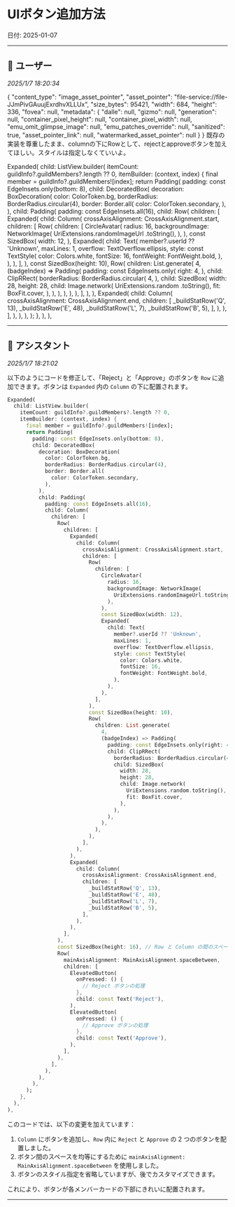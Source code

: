 # UIボタン追加方法

日付: 2025-01-07

---

## 👤 ユーザー
*2025/1/7 18:20:34*

{
  "content_type": "image_asset_pointer",
  "asset_pointer": "file-service://file-JJmPivGAuujExrdhvXLLUx",
  "size_bytes": 95421,
  "width": 684,
  "height": 336,
  "fovea": null,
  "metadata": {
    "dalle": null,
    "gizmo": null,
    "generation": null,
    "container_pixel_height": null,
    "container_pixel_width": null,
    "emu_omit_glimpse_image": null,
    "emu_patches_override": null,
    "sanitized": true,
    "asset_pointer_link": null,
    "watermarked_asset_pointer": null
  }
}
既存の実装を尊重したまま、columnの下にRowとして、rejectとapproveボタンを加えてほしい。スタイルは指定しなくていいよ。

Expanded(
                  child: ListView.builder(
                    itemCount: guildInfo?.guildMembers?.length ?? 0,
                    itemBuilder: (context, index) {
                      final member = guildInfo?.guildMembers![index];
                      return Padding(
                        padding: const EdgeInsets.only(bottom: 8),
                        child: DecoratedBox(
                          decoration: BoxDecoration(
                            color: ColorToken.bg,
                            borderRadius: BorderRadius.circular(4),
                            border: Border.all(
                              color: ColorToken.secondary,
                            ),
                          ),
                          child: Padding(
                            padding: const EdgeInsets.all(16),
                            child: Row(
                              children: [
                                Expanded(
                                  child: Column(
                                    crossAxisAlignment:
                                        CrossAxisAlignment.start,
                                    children: [
                                      Row(
                                        children: [
                                          CircleAvatar(
                                            radius: 16,
                                            backgroundImage: NetworkImage(
                                              UriExtensions.randomImageUrl
                                                  .toString(),
                                            ),
                                          ),
                                          const SizedBox(
                                            width: 12,
                                          ),
                                          Expanded(
                                            child: Text(
                                              member?.userId ?? 'Unknown',
                                              maxLines: 1,
                                              overflow: TextOverflow.ellipsis,
                                              style: const TextStyle(
                                                color: Colors.white,
                                                fontSize: 16,
                                                fontWeight: FontWeight.bold,
                                              ),
                                            ),
                                          ),
                                        ],
                                      ),
                                      const SizedBox(height: 10),
                                      Row(
                                        children: List.generate(
                                          4,
                                          (badgeIndex) =&gt; Padding(
                                            padding: const EdgeInsets.only(
                                              right: 4,
                                            ),
                                            child: ClipRRect(
                                              borderRadius:
                                                  BorderRadius.circular(
                                                4,
                                              ),
                                              child: SizedBox(
                                                width: 28,
                                                height: 28,
                                                child: Image.network(
                                                  UriExtensions.random
                                                      .toString(),
                                                  fit: BoxFit.cover,
                                                ),
                                              ),
                                            ),
                                          ),
                                        ),
                                      ),
                                    ],
                                  ),
                                ),
                                Expanded(
                                  child: Column(
                                    crossAxisAlignment: CrossAxisAlignment.end,
                                    children: [
                                      _buildStatRow('Q', 13),
                                      _buildStatRow('E', 48),
                                      _buildStatRow('L', 7),
                                      _buildStatRow('B', 5),
                                    ],
                                  ),
                                ),
                              ],
                            ),
                          ),
                        ),
                      );
                    },
                  ),
                ),

---

## 🤖 アシスタント
*2025/1/7 18:21:02*

以下のようにコードを修正して、「Reject」と「Approve」のボタンを `Row` に追加できます。ボタンは `Expanded` 内の `Column` の下に配置されます。

```dart
Expanded(
  child: ListView.builder(
    itemCount: guildInfo?.guildMembers?.length ?? 0,
    itemBuilder: (context, index) {
      final member = guildInfo?.guildMembers![index];
      return Padding(
        padding: const EdgeInsets.only(bottom: 8),
        child: DecoratedBox(
          decoration: BoxDecoration(
            color: ColorToken.bg,
            borderRadius: BorderRadius.circular(4),
            border: Border.all(
              color: ColorToken.secondary,
            ),
          ),
          child: Padding(
            padding: const EdgeInsets.all(16),
            child: Column(
              children: [
                Row(
                  children: [
                    Expanded(
                      child: Column(
                        crossAxisAlignment: CrossAxisAlignment.start,
                        children: [
                          Row(
                            children: [
                              CircleAvatar(
                                radius: 16,
                                backgroundImage: NetworkImage(
                                  UriExtensions.randomImageUrl.toString(),
                                ),
                              ),
                              const SizedBox(width: 12),
                              Expanded(
                                child: Text(
                                  member?.userId ?? 'Unknown',
                                  maxLines: 1,
                                  overflow: TextOverflow.ellipsis,
                                  style: const TextStyle(
                                    color: Colors.white,
                                    fontSize: 16,
                                    fontWeight: FontWeight.bold,
                                  ),
                                ),
                              ),
                            ],
                          ),
                          const SizedBox(height: 10),
                          Row(
                            children: List.generate(
                              4,
                              (badgeIndex) => Padding(
                                padding: const EdgeInsets.only(right: 4),
                                child: ClipRRect(
                                  borderRadius: BorderRadius.circular(4),
                                  child: SizedBox(
                                    width: 28,
                                    height: 28,
                                    child: Image.network(
                                      UriExtensions.random.toString(),
                                      fit: BoxFit.cover,
                                    ),
                                  ),
                                ),
                              ),
                            ),
                          ),
                        ],
                      ),
                    ),
                    Expanded(
                      child: Column(
                        crossAxisAlignment: CrossAxisAlignment.end,
                        children: [
                          _buildStatRow('Q', 13),
                          _buildStatRow('E', 48),
                          _buildStatRow('L', 7),
                          _buildStatRow('B', 5),
                        ],
                      ),
                    ),
                  ],
                ),
                const SizedBox(height: 16), // Row と Column の間のスペース
                Row(
                  mainAxisAlignment: MainAxisAlignment.spaceBetween,
                  children: [
                    ElevatedButton(
                      onPressed: () {
                        // Reject ボタンの処理
                      },
                      child: const Text('Reject'),
                    ),
                    ElevatedButton(
                      onPressed: () {
                        // Approve ボタンの処理
                      },
                      child: const Text('Approve'),
                    ),
                  ],
                ),
              ],
            ),
          ),
        ),
      );
    },
  ),
),
```

このコードでは、以下の変更を加えています：
1. `Column` にボタンを追加し、`Row` 内に `Reject` と `Approve` の 2 つのボタンを配置しました。
2. ボタン間のスペースを均等にするために `mainAxisAlignment: MainAxisAlignment.spaceBetween` を使用しました。
3. ボタンのスタイル指定を省略していますが、後でカスタマイズできます。

これにより、ボタンが各メンバーカードの下部にきれいに配置されます。

---
